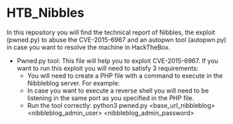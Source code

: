 # HTB_Nibbles
In this repository you will find the technical report of Nibbles, the exploit (pwned.py) to abuse the CVE-2015-6967 and an autopwn tool (autopwn.py) in case you want to resolve the machine in HackTheBox.
- Pwned.py tool: This file will help you to exploit CVE-2015-6967. If you want to run this exploit you will need to satisfy 3 requirements:
  - You will need to create a PHP file with a command to execute in the Nibbleblog server. For example:
      <?php
        system("whoami");
      ?>
  - In case you want to execute a reverse shell you will need to be listening in the same port as you specified in the PHP file.
  - Run the tool correctly: python3 pwned.py <base_url_nibbleblog> <nibbleblog_admin_user> <nibbleblog_admin_password>
